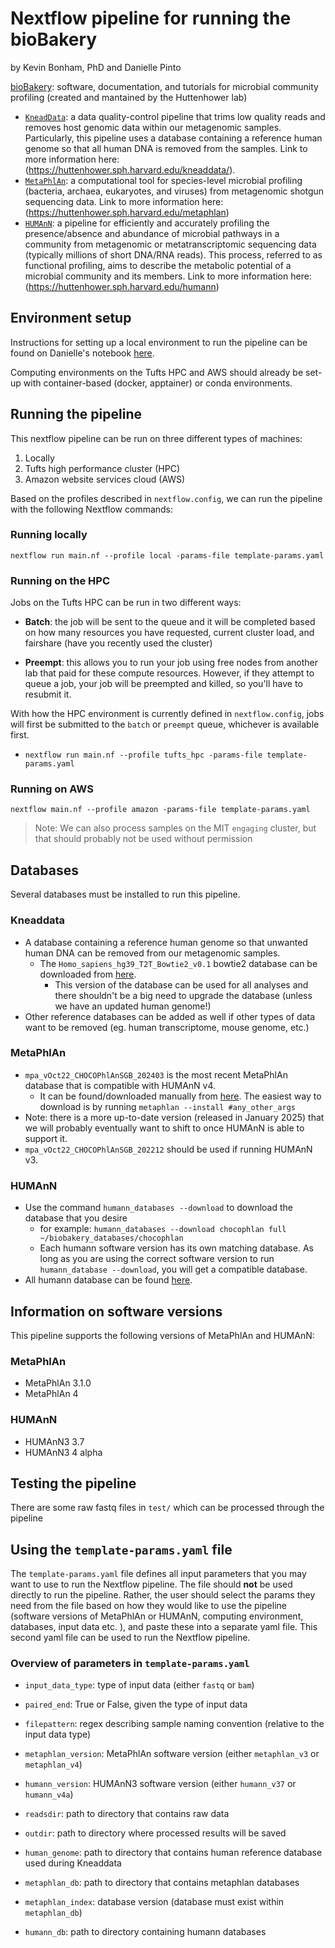 # Nextflow pipeline for running the bioBakery

by Kevin Bonham, PhD and Danielle Pinto

[bioBakery](https://github.com/biobakery): software, documentation, and tutorials for microbial community profiling (created and mantained by the Huttenhower lab)

- [`KneadData`](https://github.com/biobakery/kneaddata): 
  a data quality-control pipeline that trims low quality reads
  and removes host genomic data within our metagenomic samples.
  Particularly, this pipeline uses a database containing a reference human genome
  so that all human DNA is removed from the samples.
  Link to more information here: (https://huttenhower.sph.harvard.edu/kneaddata/).
- [`MetaPhlAn`](https://github.com/biobakery/MetaPhlAn): 
  a computational tool for species-level microbial profiling (bacteria, archaea, eukaryotes, and viruses)
  from metagenomic shotgun sequencing data.
  Link to more information here:(https://huttenhower.sph.harvard.edu/metaphlan)
- [`HUMAnN`](https://github.com/biobakery/humann): 
  a pipeline for efficiently and accurately profiling the presence/absence and abundance of microbial pathways
  in a community from metagenomic or metatranscriptomic sequencing data
  (typically millions of short DNA/RNA reads).
  This process, referred to as functional profiling,
  aims to describe the metabolic potential of a microbial community and its members.
  Link to more information here:(https://huttenhower.sph.harvard.edu/humann)

## Environment setup
Instructions for setting up a local environment to run the pipeline can be found on Danielle's notebook [here](https://github.com/BonhamLab/daniellepinto/blob/main/PeriodicMeetings/2025-06-17.md#danielles-personal-notes). 

Computing environments on the Tufts HPC and AWS should already be set-up with container-based (docker, apptainer) or conda environments.

## Running the pipeline
This nextflow pipeline can be run on three different types of machines: 
1) Locally
2) Tufts high performance cluster (HPC)
3) Amazon website services cloud (AWS)

Based on the profiles described in `nextflow.config`, we can run the pipeline with the following Nextflow commands:


### Running locally
`nextflow run main.nf --profile local -params-file template-params.yaml` 

### Running on the HPC

Jobs on the Tufts HPC can be run in two different ways:

- **Batch**: the job will be sent to the queue
  and it will be completed based on how many resources you have requested,
  current cluster load,
  and fairshare (have you recently used the cluster) 

- **Preempt**: this allows you to run your job using free nodes from another lab that paid for these compute resources.
  However, if they attempt to queue a job, your job will be preempted and killed, so you'll have to resubmit it.

With how the HPC environment is currently defined in `nextflow.config`,
jobs will first be submitted to the `batch` or `preempt` queue, whichever is available first.


- `nextflow run main.nf --profile tufts_hpc -params-file template-params.yaml` 

### Running on AWS
`nextflow main.nf --profile amazon -params-file template-params.yaml` 

> Note: We can also process samples on the MIT `engaging` cluster, but that should probably not be used without permission

## Databases
Several databases must be installed to run this pipeline. 

### Kneaddata
- A database containing a reference human genome so that unwanted human DNA can be removed from our metagenomic samples.
    - The `Homo_sapiens_hg39_T2T_Bowtie2_v0.1` bowtie2 database can be downloaded from [here](https://huttenhower.sph.harvard.edu/kneadData_databases/Homo_sapiens_hg39_T2T_Bowtie2_v0.1.tar.gz).
        - This version of the database can be used for all analyses and there shouldn't be a big need to upgrade the database (unless we have an updated human genome!)
- Other reference databases can be added as well if other types of data want to be removed (eg. human transcriptome, mouse genome, etc.)

### MetaPhlAn
- `mpa_vOct22_CHOCOPhlAnSGB_202403` is the most recent MetaPhlAn database that is compatible with HUMAnN v4.
    - It can be found/downloaded manually from [here](http://cmprod1.cibio.unitn.it/biobakery4/metaphlan_databases/). The easiest way to download is by running `metaphlan --install #any_other_args`
- Note: there is a more up-to-date version (released in January 2025) that we will probably eventually want to shift to once HUMAnN is able to support it.
- `mpa_vOct22_CHOCOPhlAnSGB_202212` should be used if running HUMAnN v3.

### HUMAnN

- Use the command `humann_databases --download` to download the database that you desire 
    - for example: `humann_databases --download chocophlan full ~/biobakery_databases/chocophlan`
    - Each humann software version has its own matching database. As long as you are using the correct software version to run `humann_database --download`, you will get a compatible database. 
- All humann database can be found [here](http://cmprod1.cibio.unitn.it/databases/HUMAnN/).


## Information on software versions
This pipeline supports the following versions of MetaPhlAn and HUMAnN:
 
 ### MetaPhlAn
- MetaPhlAn 3.1.0
- MetaPhlAn 4

### HUMAnN
- HUMAnN3 3.7
- HUMAnN3 4 alpha

## Testing the pipeline
There are some raw fastq files in `test/` which can be processed through the pipeline

## Using the `template-params.yaml` file
The `template-params.yaml` file defines all input parameters that you may want to use to run the Nextflow pipeline. The file should **not** be used directly to run the pipeline. Rather, the user should select the params they need from the file based on how they would like to use the pipeline (software versions of MetaPhlAn or HUMAnN, computing environment, databases, input data etc. ), and paste these into a separate yaml file. This second yaml file can be used to run the Nextflow pipeline. 

### Overview of parameters in `template-params.yaml`
- `input_data_type`: type of input data (either `fastq` or `bam`)
- `paired_end`: True or False, given the type of input data
- `filepattern`: regex describing sample naming convention (relative to the input data type)

- `metaphlan_version`: MetaPhlAn software version (either `metaphlan_v3` or `metaphlan_v4`)
- `humann_version`: HUMAnN3 software version (either `humann_v37` or `humann_v4a`)
- `readsdir`: path to directory that contains raw data 
- `outdir`: path to directory where processed results will be saved
- `human_genome`: path to directory that contains human reference database used during Kneaddata 
- `metaphlan_db`: path to directory that contains metaphlan databases
- `metaphlan_index`: database version (database must exist within `metaphlan_db`)
- `humann_db`: path to directory containing humann databases

